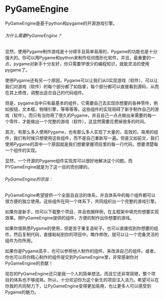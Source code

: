 # PyGameEngine

PyGameEngine是基于python和pygame的开源游戏引擎。

###### 为什么需要PyGameEngine？

显然，使用Pygame制作游戏是十分顺手且简单易用的，Pygame的功能也是十分强大的。你可以用Pygame和python来制作任何图形化软件。并且，最重要的一点，pygame对新手十分友好，你只需要学很少的编程知识，就能灵活的使用pygame了。

使用Pygame还有另一个原因，Pygame可以让我们从0实现游戏（软件），可以让我们对游戏（软件）的每个部分都了如指掌，每个部分都可以直接看到源码，从而在其上修改，调整出适合自己的代码组件。

但是，pygame当中只有最基本的组件，它需要自己去实现你想要的各种零件，例如按钮，文本框，物理引擎，等等等等。这些组件的实现阻碍了新手制作自己的游戏（软件）。而只有当你用了很久的Pygame，并且自己一点点做出来需要的每一个零件，才能做出一个完整的游戏（软件），这显然需要花费掉很多的时间。

其次，有那么多人使用Pygame，也有那么多人实现了大量的，高效的，易用的组件，我们有时候只想使用这些组件，而不是自己重新写一遍。但是又如前文，我们使用Pygame的其中一个原因就是我们想要掌握项目里的每一行代码，想要清楚每一个组件的实现。

显然，一个开源的Pygame组件实现库可以很好地解决这个问题。而PYGameEngine就是为了这一目的而创建的。

###### PyGameEngine的宗旨：

PyGameEngine希望提供一个全面且自洽的体系，并且体系中的每个组件都可以很方便的独立使用。这些组件在同一个体系下，共同组织出一个完整的游戏引擎。

如果你是新手，你可以下载整个项目，并且依据样例，在主框架中填充你想要实现效果。用PyGameEngine提供的组件，方便的制作出你想要的游戏。

如果你很熟悉Pygame的使用，但是苦于重复造轮子。也可以直接找到你想要的组件。然后复制代码，直接粘帖到你的项目中。略作修改，就可以让一个完备灵活的组件为你所用。

如果你是Pygame高手，也可以参照他人制作的组件，来改进自己的组件。或者，你也可以将你精心制作的组件提交到PyGameEngine里，非常感谢你对PyGameEngine的贡献！



现在的PyGameEngine还只是我一个人的简单想法，而且它还非常简陋，整个项目的体系也不够成熟。所以，十分欢迎你为这个新生的项目注入活力。希望可以在你我的共同努力下，让PyGameEngine变得更加易用，也让更多人可以感受到Pygame的魅力。
